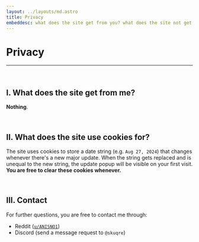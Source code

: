 ```yaml
---
layout: ../layouts/md.astro
title: Privacy
embeddesc: what does the site get from you? what does the site not get from you? only one way to find out
---
```


# Privacy

---

<br>

## I. What does the site get from me?

**Nothing**.

<br>

## II. What does the site use cookies for?

The site uses cookies to store a date string (e.g. `Aug 27, 2024`) that changes whenever there's a new major update. When the string gets replaced and is unequal to the new string, the update popup will be visible on your first visit. **You are free to clear these cookies whenever.**

<br>

## III. Contact

For further questions, you are free to contact me through:
- Reddit ([`u/ANISNO1`](https://reddit.com/u/ANISNO1))
- Discord (send a message request to `@skuqre`)
<!-- - Twitter ([`@nikkefontgen`](https://x.com/nikkefontgen)) -->

<br>